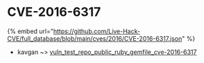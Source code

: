 # CVE-2016-6317
{% embed url="https://github.com/Live-Hack-CVE/full_database/blob/main/cves/2016/CVE-2016-6317.json" %}

* kavgan ~> [vuln_test_repo_public_ruby_gemfile_cve-2016-6317](https://www.alice-snow.ru/2016/database/cve-2016-6317/vuln_test_repo_public_ruby_gemfile_cve-2016-6317-kavgan)